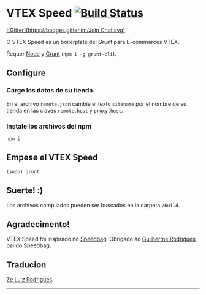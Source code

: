 # VTEX Speed [![Build Status](https://travis-ci.org/VtexLatam/vtex-speed.svg?branch=master)](https://travis-ci.org/VtexLatam/vtex-speed)
[![Gitter](https://badges.gitter.im/Join Chat.svg)](https://gitter.im/VtexLatam/vtex-speed?utm_source=badge&utm_medium=badge&utm_campaign=pr-badge&utm_content=badge)

O VTEX Speed es un boilerplate del Grunt para E-commerces VTEX.

Requer [Node](http://nodejs.org/) y [Grunt](http://gruntjs.com/) (`npm i -g grunt-cli`).

## Configure

### Carge los datos de su tienda.

En el archivo `remote.json` cambie el texto `sitename` por el nombre de su tienda en las claves `remote.host` y `proxy.host`.

### Instale los archivos del npm
    npm i

## Empese el VTEX Speed

    (sudo) grunt

## Suerte! :)

Los archivos compilados pueden ser buscados en la carpeta `/build`.

## Agradecimento!

VTEX Speed foi inspirado no [Speedbag](https://github.com/vtex/speedbag). Obrigado ao [Guilherme Rodrigues](https://github.com/gadr90), pai do Speedbag.

## Traducion

[Ze Luiz Rodrigues](https://github.com/zeluizr).

------
